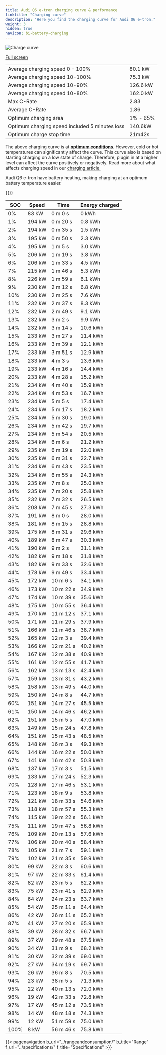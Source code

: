 ```yaml
---
title: Audi Q6 e-tron charging curve & performance
linktitle: "Charging curve"
description: "Here you find the charging curve for Audi Q6 e-tron."
weight: 3
hidden: true
navicon: bi-battery-charging
---
```

<!-- markdownlint-disable MD033 -->
<img src="/images/models/audi/q6_e-tron/q6_e-tron/chargingcurve.svg" alt="Charge curve" class="img-fluid">

[Full screen](/images/models/audi/q6_e-tron/q6_e-tron/chargingcurve.svg)


<table class="table table-striped border">
<tbody>
<tr>
<td>Average charging speed 0 - 100%</td><td>80.1 kW</td>
</tr>
<tr>
<td>Average charging speed 10-100%</td><td>75.3 kW</td>
</tr>
<tr>
<td>Average charging speed 10-90%</td><td>126.6 kW</td>
</tr>
<tr>
<td>Average charging speed 10-80%</td><td>162.0 kW</td>
</tr>
<tr>
<td>Max C-Rate</td><td>2.83</td>
</tr>
<tr>
<td>Average C-Rate</td><td>1.86</td>
</tr>
<tr>
<td>Optimum charging area</td><td>1% - 65%</td>
</tr>
<tr>
<td>Optimum charging speed included 5 minutes loss</td><td>140.6kW</td>
</tr>
<tr>
<td>Optimum charge stop time</td><td>21m42s</td>
</tr>
</tbody>
</table>


The above charging curve is at **[optimum conditions](../../../../../technology/battery/charging/#temperature)**. However, cold or hot temperatures can significantly affect the curve. This curve also is based on starting charging on a low state of charge. Therefore, plugin in at a higher level can affect the curve positively or negatively. Read more about what affects charging speed in our [charging article.](../../../../../technology/battery/charging/)


Audi Q6 e-tron have battery heating, making charging at an optimum battery temperature easier.


{{<evkxdisplayaddarticle />}}
<table class="table table-striped border">
<thead>
<tr><th>SOC</th><th>Speed</th><th>Time</th><th>Energy charged</th></tr>
</thead>
<tbody>
<tr>
<td>0%</td><td>83 kW</td><td> 0 m 0 s </td><td>0 kWh </td>
</tr>
<tr>
<td>1%</td><td>194 kW</td><td> 0 m 20 s </td><td>0.8 kWh </td>
</tr>
<tr>
<td>2%</td><td>194 kW</td><td> 0 m 35 s </td><td>1.5 kWh </td>
</tr>
<tr>
<td>3%</td><td>195 kW</td><td> 0 m 50 s </td><td>2.3 kWh </td>
</tr>
<tr>
<td>4%</td><td>195 kW</td><td> 1 m 5 s </td><td>3.0 kWh </td>
</tr>
<tr>
<td>5%</td><td>206 kW</td><td> 1 m 19 s </td><td>3.8 kWh </td>
</tr>
<tr>
<td>6%</td><td>206 kW</td><td> 1 m 33 s </td><td>4.5 kWh </td>
</tr>
<tr>
<td>7%</td><td>215 kW</td><td> 1 m 46 s </td><td>5.3 kWh </td>
</tr>
<tr>
<td>8%</td><td>226 kW</td><td> 1 m 59 s </td><td>6.1 kWh </td>
</tr>
<tr>
<td>9%</td><td>230 kW</td><td> 2 m 12 s </td><td>6.8 kWh </td>
</tr>
<tr>
<td>10%</td><td>230 kW</td><td> 2 m 25 s </td><td>7.6 kWh </td>
</tr>
<tr>
<td>11%</td><td>232 kW</td><td> 2 m 37 s </td><td>8.3 kWh </td>
</tr>
<tr>
<td>12%</td><td>232 kW</td><td> 2 m 49 s </td><td>9.1 kWh </td>
</tr>
<tr>
<td>13%</td><td>232 kW</td><td> 3 m 2 s </td><td>9.9 kWh </td>
</tr>
<tr>
<td>14%</td><td>232 kW</td><td> 3 m 14 s </td><td>10.6 kWh </td>
</tr>
<tr>
<td>15%</td><td>233 kW</td><td> 3 m 27 s </td><td>11.4 kWh </td>
</tr>
<tr>
<td>16%</td><td>233 kW</td><td> 3 m 39 s </td><td>12.1 kWh </td>
</tr>
<tr>
<td>17%</td><td>233 kW</td><td> 3 m 51 s </td><td>12.9 kWh </td>
</tr>
<tr>
<td>18%</td><td>233 kW</td><td> 4 m 3 s </td><td>13.6 kWh </td>
</tr>
<tr>
<td>19%</td><td>233 kW</td><td> 4 m 16 s </td><td>14.4 kWh </td>
</tr>
<tr>
<td>20%</td><td>233 kW</td><td> 4 m 28 s </td><td>15.2 kWh </td>
</tr>
<tr>
<td>21%</td><td>234 kW</td><td> 4 m 40 s </td><td>15.9 kWh </td>
</tr>
<tr>
<td>22%</td><td>234 kW</td><td> 4 m 53 s </td><td>16.7 kWh </td>
</tr>
<tr>
<td>23%</td><td>234 kW</td><td> 5 m 5 s </td><td>17.4 kWh </td>
</tr>
<tr>
<td>24%</td><td>234 kW</td><td> 5 m 17 s </td><td>18.2 kWh </td>
</tr>
<tr>
<td>25%</td><td>234 kW</td><td> 5 m 30 s </td><td>19.0 kWh </td>
</tr>
<tr>
<td>26%</td><td>234 kW</td><td> 5 m 42 s </td><td>19.7 kWh </td>
</tr>
<tr>
<td>27%</td><td>234 kW</td><td> 5 m 54 s </td><td>20.5 kWh </td>
</tr>
<tr>
<td>28%</td><td>234 kW</td><td> 6 m 6 s </td><td>21.2 kWh </td>
</tr>
<tr>
<td>29%</td><td>235 kW</td><td> 6 m 19 s </td><td>22.0 kWh </td>
</tr>
<tr>
<td>30%</td><td>235 kW</td><td> 6 m 31 s </td><td>22.7 kWh </td>
</tr>
<tr>
<td>31%</td><td>234 kW</td><td> 6 m 43 s </td><td>23.5 kWh </td>
</tr>
<tr>
<td>32%</td><td>234 kW</td><td> 6 m 55 s </td><td>24.3 kWh </td>
</tr>
<tr>
<td>33%</td><td>235 kW</td><td> 7 m 8 s </td><td>25.0 kWh </td>
</tr>
<tr>
<td>34%</td><td>235 kW</td><td> 7 m 20 s </td><td>25.8 kWh </td>
</tr>
<tr>
<td>35%</td><td>232 kW</td><td> 7 m 32 s </td><td>26.5 kWh </td>
</tr>
<tr>
<td>36%</td><td>208 kW</td><td> 7 m 45 s </td><td>27.3 kWh </td>
</tr>
<tr>
<td>37%</td><td>191 kW</td><td> 8 m 0 s </td><td>28.0 kWh </td>
</tr>
<tr>
<td>38%</td><td>181 kW</td><td> 8 m 15 s </td><td>28.8 kWh </td>
</tr>
<tr>
<td>39%</td><td>175 kW</td><td> 8 m 31 s </td><td>29.6 kWh </td>
</tr>
<tr>
<td>40%</td><td>189 kW</td><td> 8 m 47 s </td><td>30.3 kWh </td>
</tr>
<tr>
<td>41%</td><td>190 kW</td><td> 9 m 2 s </td><td>31.1 kWh </td>
</tr>
<tr>
<td>42%</td><td>182 kW</td><td> 9 m 18 s </td><td>31.8 kWh </td>
</tr>
<tr>
<td>43%</td><td>182 kW</td><td> 9 m 33 s </td><td>32.6 kWh </td>
</tr>
<tr>
<td>44%</td><td>178 kW</td><td> 9 m 49 s </td><td>33.4 kWh </td>
</tr>
<tr>
<td>45%</td><td>172 kW</td><td> 10 m 6 s </td><td>34.1 kWh </td>
</tr>
<tr>
<td>46%</td><td>173 kW</td><td> 10 m 22 s </td><td>34.9 kWh </td>
</tr>
<tr>
<td>47%</td><td>174 kW</td><td> 10 m 39 s </td><td>35.6 kWh </td>
</tr>
<tr>
<td>48%</td><td>175 kW</td><td> 10 m 55 s </td><td>36.4 kWh </td>
</tr>
<tr>
<td>49%</td><td>170 kW</td><td> 11 m 12 s </td><td>37.1 kWh </td>
</tr>
<tr>
<td>50%</td><td>171 kW</td><td> 11 m 29 s </td><td>37.9 kWh </td>
</tr>
<tr>
<td>51%</td><td>166 kW</td><td> 11 m 46 s </td><td>38.7 kWh </td>
</tr>
<tr>
<td>52%</td><td>165 kW</td><td> 12 m 3 s </td><td>39.4 kWh </td>
</tr>
<tr>
<td>53%</td><td>166 kW</td><td> 12 m 21 s </td><td>40.2 kWh </td>
</tr>
<tr>
<td>54%</td><td>167 kW</td><td> 12 m 38 s </td><td>40.9 kWh </td>
</tr>
<tr>
<td>55%</td><td>161 kW</td><td> 12 m 55 s </td><td>41.7 kWh </td>
</tr>
<tr>
<td>56%</td><td>162 kW</td><td> 13 m 13 s </td><td>42.4 kWh </td>
</tr>
<tr>
<td>57%</td><td>159 kW</td><td> 13 m 31 s </td><td>43.2 kWh </td>
</tr>
<tr>
<td>58%</td><td>158 kW</td><td> 13 m 49 s </td><td>44.0 kWh </td>
</tr>
<tr>
<td>59%</td><td>150 kW</td><td> 14 m 8 s </td><td>44.7 kWh </td>
</tr>
<tr>
<td>60%</td><td>151 kW</td><td> 14 m 27 s </td><td>45.5 kWh </td>
</tr>
<tr>
<td>61%</td><td>150 kW</td><td> 14 m 46 s </td><td>46.2 kWh </td>
</tr>
<tr>
<td>62%</td><td>151 kW</td><td> 15 m 5 s </td><td>47.0 kWh </td>
</tr>
<tr>
<td>63%</td><td>149 kW</td><td> 15 m 24 s </td><td>47.8 kWh </td>
</tr>
<tr>
<td>64%</td><td>151 kW</td><td> 15 m 43 s </td><td>48.5 kWh </td>
</tr>
<tr>
<td>65%</td><td>148 kW</td><td> 16 m 3 s </td><td>49.3 kWh </td>
</tr>
<tr>
<td>66%</td><td>144 kW</td><td> 16 m 22 s </td><td>50.0 kWh </td>
</tr>
<tr>
<td>67%</td><td>141 kW</td><td> 16 m 42 s </td><td>50.8 kWh </td>
</tr>
<tr>
<td>68%</td><td>137 kW</td><td> 17 m 3 s </td><td>51.5 kWh </td>
</tr>
<tr>
<td>69%</td><td>133 kW</td><td> 17 m 24 s </td><td>52.3 kWh </td>
</tr>
<tr>
<td>70%</td><td>128 kW</td><td> 17 m 46 s </td><td>53.1 kWh </td>
</tr>
<tr>
<td>71%</td><td>123 kW</td><td> 18 m 9 s </td><td>53.8 kWh </td>
</tr>
<tr>
<td>72%</td><td>121 kW</td><td> 18 m 33 s </td><td>54.6 kWh </td>
</tr>
<tr>
<td>73%</td><td>118 kW</td><td> 18 m 57 s </td><td>55.3 kWh </td>
</tr>
<tr>
<td>74%</td><td>115 kW</td><td> 19 m 22 s </td><td>56.1 kWh </td>
</tr>
<tr>
<td>75%</td><td>111 kW</td><td> 19 m 47 s </td><td>56.8 kWh </td>
</tr>
<tr>
<td>76%</td><td>109 kW</td><td> 20 m 13 s </td><td>57.6 kWh </td>
</tr>
<tr>
<td>77%</td><td>106 kW</td><td> 20 m 40 s </td><td>58.4 kWh </td>
</tr>
<tr>
<td>78%</td><td>105 kW</td><td> 21 m 7 s </td><td>59.1 kWh </td>
</tr>
<tr>
<td>79%</td><td>102 kW</td><td> 21 m 35 s </td><td>59.9 kWh </td>
</tr>
<tr>
<td>80%</td><td>99 kW</td><td> 22 m 3 s </td><td>60.6 kWh </td>
</tr>
<tr>
<td>81%</td><td>97 kW</td><td> 22 m 33 s </td><td>61.4 kWh </td>
</tr>
<tr>
<td>82%</td><td>82 kW</td><td> 23 m 5 s </td><td>62.2 kWh </td>
</tr>
<tr>
<td>83%</td><td>75 kW</td><td> 23 m 41 s </td><td>62.9 kWh </td>
</tr>
<tr>
<td>84%</td><td>64 kW</td><td> 24 m 23 s </td><td>63.7 kWh </td>
</tr>
<tr>
<td>85%</td><td>54 kW</td><td> 25 m 11 s </td><td>64.4 kWh </td>
</tr>
<tr>
<td>86%</td><td>42 kW</td><td> 26 m 11 s </td><td>65.2 kWh </td>
</tr>
<tr>
<td>87%</td><td>41 kW</td><td> 27 m 20 s </td><td>65.9 kWh </td>
</tr>
<tr>
<td>88%</td><td>39 kW</td><td> 28 m 32 s </td><td>66.7 kWh </td>
</tr>
<tr>
<td>89%</td><td>37 kW</td><td> 29 m 48 s </td><td>67.5 kWh </td>
</tr>
<tr>
<td>90%</td><td>34 kW</td><td> 31 m 9 s </td><td>68.2 kWh </td>
</tr>
<tr>
<td>91%</td><td>30 kW</td><td> 32 m 39 s </td><td>69.0 kWh </td>
</tr>
<tr>
<td>92%</td><td>27 kW</td><td> 34 m 19 s </td><td>69.7 kWh </td>
</tr>
<tr>
<td>93%</td><td>26 kW</td><td> 36 m 8 s </td><td>70.5 kWh </td>
</tr>
<tr>
<td>94%</td><td>23 kW</td><td> 38 m 5 s </td><td>71.3 kWh </td>
</tr>
<tr>
<td>95%</td><td>22 kW</td><td> 40 m 13 s </td><td>72.0 kWh </td>
</tr>
<tr>
<td>96%</td><td>19 kW</td><td> 42 m 33 s </td><td>72.8 kWh </td>
</tr>
<tr>
<td>97%</td><td>17 kW</td><td> 45 m 12 s </td><td>73.5 kWh </td>
</tr>
<tr>
<td>98%</td><td>14 kW</td><td> 48 m 18 s </td><td>74.3 kWh </td>
</tr>
<tr>
<td>99%</td><td>12 kW</td><td> 51 m 59 s </td><td>75.0 kWh </td>
</tr>
<tr>
<td>100%</td><td>8 kW</td><td> 56 m 46 s </td><td>75.8 kWh </td>
</tr>
</tbody>
</table>


{{< pagenavigation b_url="../rangeandconsumption/" b_title="Range" f_url="../specifications/" f_title="Specifications" >}}
